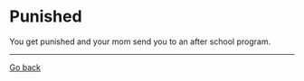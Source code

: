 # Punished

You get punished and your mom send you to an after school program.

---
[Go back](../reportcard.md)
